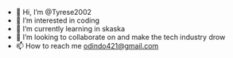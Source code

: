 - 👋 Hi, I’m @Tyrese2002
- 👀 I’m interested in coding 
- 🌱 I’m currently learning in skaska
- 💞️ I’m looking to collaborate on and make the tech industry drow
- 📫 How to reach me odindo421@gmail.com 

<!---
Tyrese2002/Tyrese2002 is a ✨ special ✨ repository because its `README.md` (this file) appears on your GitHub profile.
You can click the Preview link to take a look at your changes.
--->
